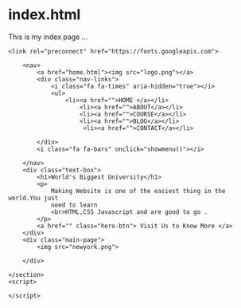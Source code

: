# index.html
This is my  index page ...
<br>
<!DOCTYPE html>
<html lang="en">
<head>
    <meta charset="UTF-8">
    <meta name="viewport" content="width=device-width, initial-scale=1.0">
    <title>University Website Design</title>
    <link rel="stylesheet" href="home.css">

    
    <link rel="preconnect" href="https://fonts.googleapis.com">
<link rel="preconnect" href="https://fonts.gstatic.com" crossorigin>
<link href="https://fonts.googleapis.com/css2?family=Poppins:ital,wght@0,200;0,300;0,400;0,500;0,600;0,700;1,300;1,600&display=swap" rel="stylesheet">
<link rel="https://cdn.jsdelivr.net/npm/@fortawesome/fontawesome-free@6.2.1/css/fontawesome.min.css">
</head>
<body>
    <section class="header">
        
        <nav>
            <a href="home.html"><img src="logo.png"></a>
            <div class="nav-links">
                <i class="fa fa-times" aria-hidden="true"></i>
                <ul>
                    <li><a href="">HOME </a></li>
                        <li><a href="">ABOUT</a></li>
                        <li><a href="">COURSE</a></li>
                        <li><a href="">BLOG</a></li>
                         <li><a href="">CONTACT</a></li>
                   
            </div>
            <i class="fa fa-bars" onclick="showmenu()"></i>

        </nav>
        <div class="text-box">
            <h1>World's Biggest University</h1>
            <p>
                Making Website is one of the easiest thing in the world.You just
                need to learn 
                <br>HTML,CSS Javascript and are good to go .
            </p>
            <a href="" class="hero-btn"> Visit Us to Know More </a>
        </div>
        <div class="main-page">
            <img src="newyork.png">
            
        </div>

    </section>
    <script>

    </script>
    
</body>
</html>
